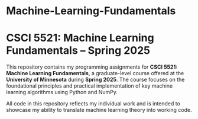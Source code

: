# Machine-Learning-Fundamentals  
# CSCI 5521: Machine Learning Fundamentals – Spring 2025

This repository contains my programming assignments for **CSCI 5521: Machine Learning Fundamentals**, a graduate-level course offered at the **University of Minnesota** during **Spring 2025**. The course focuses on the foundational principles and practical implementation of key machine learning algorithms using Python and NumPy.

All code in this repository reflects my individual work and is intended to showcase my ability to translate machine learning theory into working code.
